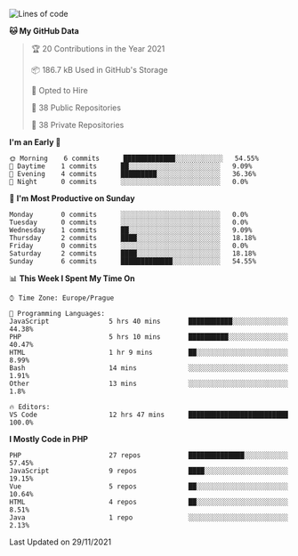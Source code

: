 <!--START_SECTION:waka-->
![Lines of code](https://img.shields.io/badge/From%20Hello%20World%20I%27ve%20Written-217035%20lines%20of%20code-blue)

**🐱 My GitHub Data** 

> 🏆 20 Contributions in the Year 2021
 > 
> 📦 186.7 kB Used in GitHub's Storage 
 > 
> 💼 Opted to Hire
 > 
> 📜 38 Public Repositories 
 > 
> 🔑 38 Private Repositories  
 > 
**I'm an Early 🐤** 

```text
🌞 Morning    6 commits      █████████████░░░░░░░░░░░░   54.55% 
🌆 Daytime    1 commits      ██░░░░░░░░░░░░░░░░░░░░░░░   9.09% 
🌃 Evening    4 commits      █████████░░░░░░░░░░░░░░░░   36.36% 
🌙 Night      0 commits      ░░░░░░░░░░░░░░░░░░░░░░░░░   0.0%

```
📅 **I'm Most Productive on Sunday** 

```text
Monday       0 commits      ░░░░░░░░░░░░░░░░░░░░░░░░░   0.0% 
Tuesday      0 commits      ░░░░░░░░░░░░░░░░░░░░░░░░░   0.0% 
Wednesday    1 commits      ██░░░░░░░░░░░░░░░░░░░░░░░   9.09% 
Thursday     2 commits      ████░░░░░░░░░░░░░░░░░░░░░   18.18% 
Friday       0 commits      ░░░░░░░░░░░░░░░░░░░░░░░░░   0.0% 
Saturday     2 commits      ████░░░░░░░░░░░░░░░░░░░░░   18.18% 
Sunday       6 commits      █████████████░░░░░░░░░░░░   54.55%

```


📊 **This Week I Spent My Time On** 

```text
⌚︎ Time Zone: Europe/Prague

💬 Programming Languages: 
JavaScript               5 hrs 40 mins       ███████████░░░░░░░░░░░░░░   44.38% 
PHP                      5 hrs 10 mins       ██████████░░░░░░░░░░░░░░░   40.47% 
HTML                     1 hr 9 mins         ██░░░░░░░░░░░░░░░░░░░░░░░   8.99% 
Bash                     14 mins             ░░░░░░░░░░░░░░░░░░░░░░░░░   1.91% 
Other                    13 mins             ░░░░░░░░░░░░░░░░░░░░░░░░░   1.8%

🔥 Editors: 
VS Code                  12 hrs 47 mins      █████████████████████████   100.0%

```

**I Mostly Code in PHP** 

```text
PHP                      27 repos            ██████████████░░░░░░░░░░░   57.45% 
JavaScript               9 repos             ████░░░░░░░░░░░░░░░░░░░░░   19.15% 
Vue                      5 repos             ██░░░░░░░░░░░░░░░░░░░░░░░   10.64% 
HTML                     4 repos             ██░░░░░░░░░░░░░░░░░░░░░░░   8.51% 
Java                     1 repo              ░░░░░░░░░░░░░░░░░░░░░░░░░   2.13%

```



 Last Updated on 29/11/2021
<!--END_SECTION:waka-->
<!--
**AlexKratky/AlexKratky** is a ✨ _special_ ✨ repository because its `README.md` (this file) appears on your GitHub profile.

Here are some ideas to get you started:

- 🔭 I’m currently working on ...
- 🌱 I’m currently learning ...
- 👯 I’m looking to collaborate on ...
- 🤔 I’m looking for help with ...
- 💬 Ask me about ...
- 📫 How to reach me: ...
- 😄 Pronouns: ...
- ⚡ Fun fact: ...
-->

